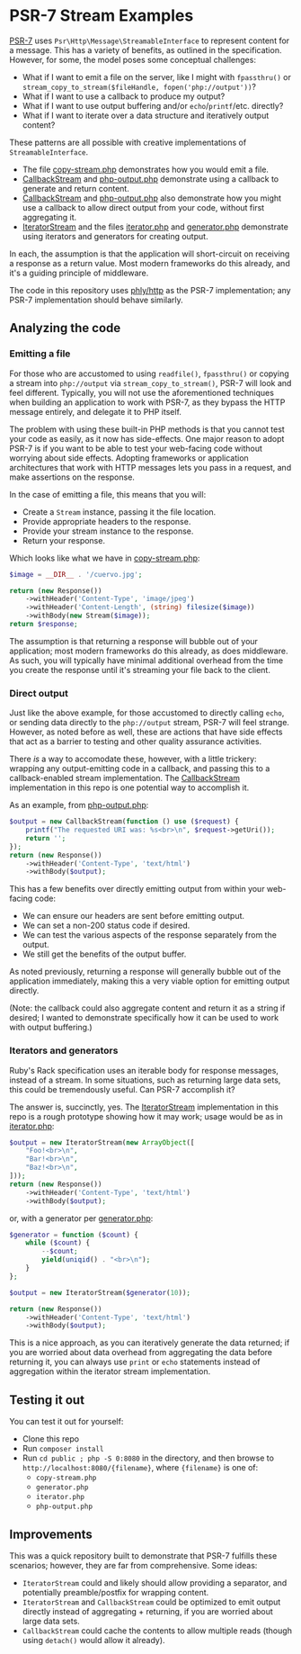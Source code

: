 # PSR-7 Stream Examples

[PSR-7](https://github.com/php-fig/fig-standards/blob/master/proposed/http-message.md)
uses `Psr\Http\Message\StreamableInterface` to represent content for a
message. This has a variety of benefits, as outlined in the specification.
However, for some, the model poses some conceptual challenges:

- What if I want to emit a file on the server, like I might with `fpassthru()`
  or `stream_copy_to_stream($fileHandle, fopen('php://output'))`?
- What if I want to use a callback to produce my output?
- What if I want to use output buffering and/or `echo`/`printf`/etc.
  directly?
- What if I want to iterate over a data structure and iteratively output content?

These patterns are all possible with creative implementations of
`StreamableInterface`.

- The file [copy-stream.php](public/copy-stream.php) demonstrates how you would
  emit a file.
- [CallbackStream](src/CallbackStream.php) and [php-output.php](public/php-output.php)
  demonstrate using a callback to generate and return content.
- [CallbackStream](src/CallbackStream.php) and [php-output.php](public/php-output.php)
  also demonstrate how you might use a callback to allow direct output from your
  code, without first aggregating it.
- [IteratorStream](src/IteratorStream.php) and the files [iterator.php](public/iterator.php)
  and [generator.php](public/generator.php) demonstrate using iterators and
  generators for creating output.

In each, the assumption is that the application will short-circuit on receiving
a response as a return value. Most modern frameworks do this already, and it's a
guiding principle of middleware.

The code in this repository uses [phly/http](https://github.com/phly/http) as
the PSR-7 implementation; any PSR-7 implementation should behave similarly.

## Analyzing the code

### Emitting a file

For those who are accustomed to using `readfile()`, `fpassthru()` or copying a
stream into `php://output` via `stream_copy_to_stream()`, PSR-7 will look and
feel different. Typically, you will not use the aforementioned techniques when
building an application to work with PSR-7, as they bypass the HTTP message
entirely, and delegate it to PHP itself.

The problem with using these built-in PHP methods is that you cannot test your
code as easily, as it now has side-effects. One major reason to adopt PSR-7 is
if you want to be able to test your web-facing code without worrying about side
effects. Adopting frameworks or application architectures that work with HTTP
messages lets you pass in a request, and make assertions on the response.

In the case of emitting a file, this means that you will:

- Create a `Stream` instance, passing it the file location.
- Provide appropriate headers to the response.
- Provide your stream instance to the response.
- Return your response.

Which looks like what we have in [copy-stream.php](public/copy-stream.php):

```php
$image = __DIR__ . '/cuervo.jpg';

return (new Response())
    ->withHeader('Content-Type', 'image/jpeg')
    ->withHeader('Content-Length', (string) filesize($image))
    ->withBody(new Stream($image));
return $response;
```

The assumption is that returning a response will bubble out of your application;
most modern frameworks do this already, as does middleware. As such, you will
typically have minimal additional overhead from the time you create the response
until it's streaming your file back to the client.

### Direct output

Just like the above example, for those accustomed to directly calling `echo`, or
sending data directly to the `php://output` stream, PSR-7 will feel strange.
However, as noted before as well, these are actions that have side effects that
act as a barrier to testing and other quality assurance activities.

There _is_ a way to accomodate these, however, with a little trickery: wrapping any
output-emitting code in a callback, and passing this to a callback-enabled
stream implementation. The [CallbackStream](src/CallbackStream.php) implementation
in this repo is one potential way to accomplish it.

As an example, from [php-output.php](public/php-output.php):

```php
$output = new CallbackStream(function () use ($request) {
    printf("The requested URI was: %s<br>\n", $request->getUri());
    return '';
});
return (new Response())
    ->withHeader('Content-Type', 'text/html')
    ->withBody($output);
```

This has a few benefits over directly emitting output from within your
web-facing code:

- We can ensure our headers are sent before emitting output.
- We can set a non-200 status code if desired.
- We can test the various aspects of the response separately from the output.
- We still get the benefits of the output buffer.

As noted previously, returning a response will generally bubble out of the
application immediately, making this a very viable option for emitting output
directly.

(Note: the callback could also aggregate content and return it as a string if
desired; I wanted to demonstrate specifically how it can be used to work with
output buffering.)

### Iterators and generators

Ruby's Rack specification uses an iterable body for response messages, instead
of a stream. In some situations, such as returning large data sets, this could
be tremendously useful. Can PSR-7 accomplish it?

The answer is, succinctly, yes. The [IteratorStream](src/IteratorStream.php)
implementation in this repo is a rough prototype showing how it may work; usage
would be as in [iterator.php](public/iterator.php):

```php
$output = new IteratorStream(new ArrayObject([
    "Foo!<br>\n",
    "Bar!<br>\n",
    "Baz!<br>\n",
]));
return (new Response())
    ->withHeader('Content-Type', 'text/html')
    ->withBody($output);
```

or, with a generator per [generator.php](public/generator.php):

```php
$generator = function ($count) {
    while ($count) {
        --$count;
        yield(uniqid() . "<br>\n");
    }
};

$output = new IteratorStream($generator(10));

return (new Response())
    ->withHeader('Content-Type', 'text/html')
    ->withBody($output);
```

This is a nice approach, as you can iteratively generate the data returned; if
you are worried about data overhead from aggregating the data before returning
it, you can always use `print` or `echo` statements instead of aggregation
within the iterator stream implementation.

## Testing it out

You can test it out for yourself:

- Clone this repo
- Run `composer install`
- Run `cd public ; php -S 0:8080` in the directory, and then browse to
  `http://localhost:8080/{filename}`, where `{filename}` is one of:
  - `copy-stream.php`
  - `generator.php`
  - `iterator.php`
  - `php-output.php`

## Improvements

This was a quick repository built to demonstrate that PSR-7 fulfills these
scenarios; however, they are far from comprehensive. Some ideas:

- `IteratorStream` could and likely should allow providing a separator, and
  potentially preamble/postfix for wrapping content.
- `IteratorStream` and `CallbackStream` could be optimized to emit output
  directly instead of aggregating + returning, if you are worried about large
  data sets.
- `CallbackStream` could cache the contents to allow multiple reads (though
  using `detach()` would allow it already).
